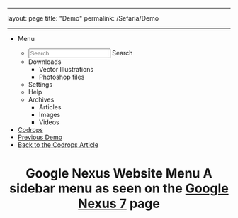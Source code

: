 ___
layout: page
title: "Demo"
permalink: /Sefaria/Demo

___


<html lang="en" class="no-js">
	<head>
		<meta charset="UTF-8" />
		<meta http-equiv="X-UA-Compatible" content="IE=edge,chrome=1"> 
		<meta name="viewport" content="width=device-width, initial-scale=1.0"> 
		<title>Google Nexus Website Menu</title>
		<meta name="description" content="A sidebar menu as seen on the Google Nexus 7 website" />
		<meta name="keywords" content="google nexus 7 menu, css transitions, sidebar, side menu, slide out menu" />
		<meta name="author" content="Codrops" />
		<link rel="shortcut icon" href="../favicon.ico">
		<link rel="stylesheet" type="text/css" href="css/normalize.css" />
		<link rel="stylesheet" type="text/css" href="css/demo.css" />
		<link rel="stylesheet" type="text/css" href="css/component.css" />
		<script src="js/modernizr.custom.js"></script>
	</head>
	<body>
		<div class="container">
			<ul id="gn-menu" class="gn-menu-main">
				<li class="gn-trigger">
					<a class="gn-icon gn-icon-menu"><span>Menu</span></a>
					<nav class="gn-menu-wrapper">
						<div class="gn-scroller">
							<ul class="gn-menu">
								<li class="gn-search-item">
									<input placeholder="Search" type="search" class="gn-search">
									<a class="gn-icon gn-icon-search"><span>Search</span></a>
								</li>
								<li>
									<a class="gn-icon gn-icon-download">Downloads</a>
									<ul class="gn-submenu">
										<li><a class="gn-icon gn-icon-illustrator">Vector Illustrations</a></li>
										<li><a class="gn-icon gn-icon-photoshop">Photoshop files</a></li>
									</ul>
								</li>
								<li><a class="gn-icon gn-icon-cog">Settings</a></li>
								<li><a class="gn-icon gn-icon-help">Help</a></li>
								<li>
									<a class="gn-icon gn-icon-archive">Archives</a>
									<ul class="gn-submenu">
										<li><a class="gn-icon gn-icon-article">Articles</a></li>
										<li><a class="gn-icon gn-icon-pictures">Images</a></li>
										<li><a class="gn-icon gn-icon-videos">Videos</a></li>
									</ul>
								</li>
							</ul>
						</div><!-- /gn-scroller -->
					</nav>
				</li>
				<li><a href="http://tympanus.net/codrops">Codrops</a></li>
				<li><a class="codrops-icon codrops-icon-prev" href="http://tympanus.net/Development/HeaderEffects/"><span>Previous Demo</span></a></li>
				<li><a class="codrops-icon codrops-icon-drop" href="http://tympanus.net/codrops/?p=16030"><span>Back to the Codrops Article</span></a></li>
			</ul>
			<header>
				<h1>Google Nexus Website Menu <span>A sidebar menu as seen on the <a href="http://www.google.com/nexus/index.html">Google Nexus 7</a> page</span></h1>	
			</header> 
		</div><!-- /container -->
		<script src="js/classie.js"></script>
		<script src="js/gnmenu.js"></script>
		<script>
			new gnMenu( document.getElementById( 'gn-menu' ) );
		</script>
	</body>
</html>